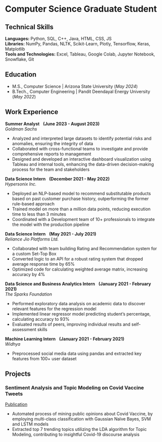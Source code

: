 # Computer Science Graduate Student

## Technical Skills
**Languages:** Python, SQL, C++, Java, HTML, CSS, JS <br>
**Libraries:** NumPy, Pandas, NLTK, Scikit-Learn, Plotly, Tensorflow, Keras, Matplotlib <br>
**Tools and Technologies:** Excel, Tableau, Google Colab, Jupyter Notebook, Snowflake, Git <br>

## Education						       		
- M.S., Computer Science	| Arizona State University (_May 2024_)	 			        		
- B.Tech., Computer Engineering | Pandit Deendayal Energy University (_May 2022_)

## Work Experience
**Summer Analyst** &nbsp; **(June 2023 - August 2023)** <br>
_Goldman Sachs_ 
- Analyzed and interpreted large datasets to identify potential risks and anomalies, ensuring the integrity of data
- Collaborated with cross-functional teams to investigate and provide comprehensive reports to management
- Designed and developed an interactive dashboard visualization using Tableau and internal tools, enhancing the data-driven decision-making process for the team and stakeholders

**Data Science Intern** &nbsp; **(December 2021 - May 2022)** <br>
_Hypersonix Inc._ 
- Deployed an NLP-based model to recommend substitutable products based on past customer purchase history, outperforming the former rule-based approach
- Trained model on more than a million data points, reducing execution time to less than 3 minutes
- Coordinated with a Development team of 10+ professionals to integrate the model with the production pipeline

**Data Science Intern** &nbsp; **(May 2021 - July 2021)** <br>
_Reliance Jio Platforms Ltd._ 
- Collaborated with team building Rating and Recommendation system for a custom Set-Top Box
- Converted logic to an API for a robust rating system that dropped average response time by 65%
- Optimized code for calculating weighted average matrix, increasing accuracy by 4%

**Data Science and Business Analytics Intern** &nbsp; **(January 2021 - February 2021)** <br>
_The Sparks Foundation_ 
- Performed exploratory data analysis on academic data to discover relevant features for the regression model
- Implemented linear regressor model predicting student’s percentage, calculating accuracy to 93%
- Evaluated results of peers, improving individual results and self-assessment skills

**Machine Learning Intern** &nbsp; **(January 2021 - February 2021)** <br>
_Widhya_ 
- Preprocessed social media data using pandas and extracted key features from 100+ user dataset

## Projects
### Sentiment Analysis and Topic Modeling on Covid Vaccine Tweets
[Publication]([https://www.mdpi.com/1424-8220/22/8/3048](https://ieeexplore.ieee.org/document/9671000))

- Automated process of mining public opinions about Covid Vaccine, by employing multi-class classification with Gaussian Naïve Bayes, SVM and LSTM models
- Extracted top 7 trending topics utilizing the LDA algorithm for Topic Modeling, contributing to insightful Covid-19 discourse analysis 










